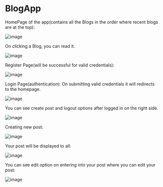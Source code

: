 # BlogApp

HomePage of the app(contains all the Blogs in the order where recent blogs are at the top):

![image](https://github.com/r-abinaya/BlogApp/assets/105599764/fa376d8f-b788-4b6f-bfec-18ea390b9e9a)

On clicking a Blog, you can read it.

![image](https://github.com/r-abinaya/BlogApp/assets/105599764/c1127ef2-365a-4f69-a066-f797a9fbaf51)

Register Page(will be successful for valid credentials):

![image](https://github.com/r-abinaya/BlogApp/assets/105599764/75af667a-4453-41d2-a477-1f6d71db9e3a)

Login Page(authentication):
On submitting valid credentials it will redirects to the homepage.

![image](https://github.com/r-abinaya/BlogApp/assets/105599764/7f31d64c-f772-42d0-8b62-26d4b58494f4)

You can see create post and logout options after logged in on the right side.

![image](https://github.com/r-abinaya/BlogApp/assets/105599764/fd966092-1b3d-4a4b-ba0b-fe223fe81848)

Creating new post:

![image](https://github.com/r-abinaya/BlogApp/assets/105599764/73afa0fd-c4df-4993-b313-00677ad5b1a7)

Your post will be displayed to all:

![image](https://github.com/r-abinaya/BlogApp/assets/105599764/fb366ba2-d9e4-4f2a-8fbb-3a95ae2d252c)

You can see edit option on entering into your post where you can edit your post:

![image](https://github.com/r-abinaya/BlogApp/assets/105599764/bbb69d1b-a387-442c-99c2-3e371e8706e4)
